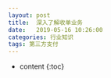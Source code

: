 ```yaml
---
layout: post
title:  深入了解收单业务
date:   2019-05-16 10:26:00
categories: 行业知识
tags: 第三方支付
---
```



* content
{:toc}


